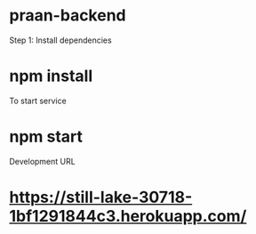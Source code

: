 # praan-backend
Step 1: Install dependencies
# npm install
To start service 
# npm start

Development URL 
 # https://still-lake-30718-1bf1291844c3.herokuapp.com/
